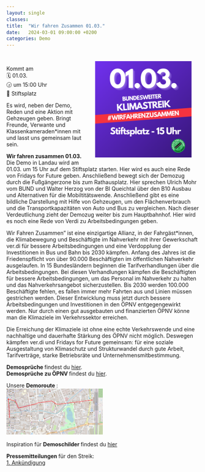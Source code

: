 ```yaml
---
layout: single
classes: 
title:  "Wir fahren Zusammen 01.03."
date:   2024-03-01 09:00:00 +0200
categories: Demo
---
```


<img src="https://github.com/fridaysforfuture-landau-pfalz/fridaysforfuture-landau-pfalz.github.io/blob/main/assets/Demos/2024.03.01%20Wir%20fahren%20zusammen/01.03..png?raw=true" alt="SharePic 01.03" style="float:right;" hspace=20 vspace=20 height="50%" width="50%"> <br>

Kommt am <br>
🗓 01.03. <br>
🕞 um 15:00 Uhr <br>
📍 Stiftsplatz <br>

Es wird, neben der Demo, Reden und eine Aktion mit Gehzeugen geben. Bringt Freunde, Verwante und Klassenkameraden\*innen mit und lasst uns gemeinsam laut sein.  <br>

<b> Wir fahren zusammen 01.03. </b> <br>
Die Demo in Landau wird am 01.03. um 15 Uhr auf dem Stiftsplatz starten. Hier wird es auch eine Rede von Fridays for Future geben. Anschließend bewegt sich der Demozug durch die Fußgängerzone bis zum Rathausplatz. Hier sprechen Ulrich Mohr vom BUND und Walter Herzog von der BI Queichtal über den B10 Ausbau und Alternativen für die Mobiltitätswende. Anschließend gibt es eine bildliche Darstellung mit Hilfe von Gehzeugen, um den Flächenverbrauch und die Transportkapazitäten von Auto und Bus zu vergleichen. Nach dieser Verdeutlichung zieht der Demozug weiter bis zum Hauptbahnhof. Hier wird es noch eine Rede von Verdi zu Arbeitsbedingungen geben. <br>

Wir Fahren Zusammen” ist eine einzigartige Allianz, in der Fahrgäst*innen, die Klimabewegung und Beschäftigte im Nahverkehr mit ihrer Gewerkschaft ver.di für bessere Arbeitsbedingungen und eine Verdopplung der Investitionen in Bus und Bahn bis 2030 kämpfen. Anfang des Jahres ist die Friedenspflicht von über 90.000 Beschäftigten im öffentlichen Nahverkehr ausgelaufen. In 15 Bundesländern beginnen die Tarifverhandlungen über die Arbeitsbedingungen. Bei diesen Verhandlungen kämpfen die Beschäftigten für bessere Arbeitsbedingungen, um das Personal im Nahverkehr zu halten und das Nahverkehrsangebot sicherzustellen. Bis 2030 werden 100.000 Beschäftigte fehlen, es fallen immer mehr Fahrten aus und Linien müssen gestrichen werden. Dieser Entwicklung muss jetzt durch bessere Arbeitsbedingungen und Investitionen in den ÖPNV entgegengewirkt werden. Nur durch einen gut ausgebauten und finanzierten ÖPNV könne man die Klimaziele im Verkehrssektor erreichen.  <br>

Die Erreichung der Klimaziele ist ohne eine echte Verkehrswende und eine nachhaltige und dauerhafte Stärkung des ÖPNV nicht möglich. Deswegen kämpfen ver.di und Fridays for Future gemeinsam: für eine soziale Ausgestaltung von Klimaschutz und Strukturwandel durch gute Arbeit, Tarifverträge, starke Betriebsräte und Unternehmensmitbestimmung.
 
<b> Demosprüche </b> findest du <a href="https://fridaysforfuture-landau.de/assets/Demos/GK%2003.03.23/Lieder%20und%20Rufe%20DINA5.pdf" target="_blank" >hier</a>. <br>
<b> Demosprüche zu ÖPNV </b> findest du <a href="https://fridaysforfuture-landau.de/assets/Demos/2024.03.01 Wir fahren zusammen
/Demosprüche ÖPNV 01.03..pdf" target="_blank" >hier</a>. <br>

Unsere <b> Demoroute </b>: <br>
<img src="https://github.com/fridaysforfuture-landau-pfalz/fridaysforfuture-landau-pfalz.github.io/blob/main/assets/Demos/2024.03.01%20Wir%20fahren%20zusammen/Route%20Vorschlag%20V2.png?raw=true" alt="Route" height="50%" width="50%">

Inspiration für <b> Demoschilder </b> findest du <a href=" https://fridaysforfuture-landau.de/material#Demoschilder" target="_blank" >hier</a> <br>

<b> Pressemitteilungen </b> für den Streik: <br>
<a href="https://fridaysforfuture-landau.de/assets/Demos/2024.03.01 Wir fahren zusammen
/Pressemitteilung Fridays for Future Landau 01.03. Wir fahren zusammen.pdf" target="_blank" >1. Ankündigung</a> <br>
